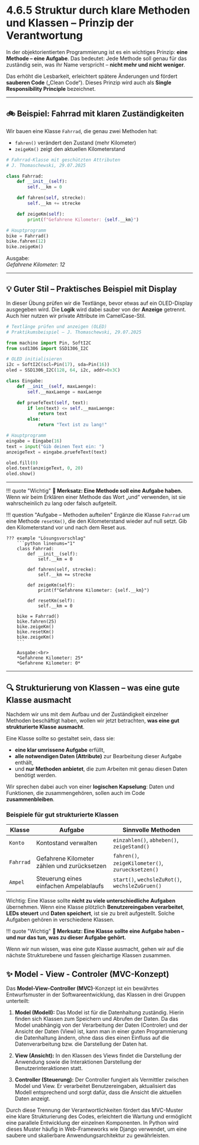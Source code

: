 # 4.6.5 Struktur durch klare Methoden und Klassen – Prinzip der Verantwortung

In der objektorientierten Programmierung ist es ein wichtiges Prinzip: **eine Methode – eine Aufgabe**. Das bedeutet: Jede Methode soll genau für das zuständig sein, was ihr Name verspricht – **nicht mehr und nicht weniger**.

Das erhöht die Lesbarkeit, erleichtert spätere Änderungen und fördert **sauberen Code** („Clean Code“). Dieses Prinzip wird auch als **Single Responsibility Principle** bezeichnet.

---

## 🚲 Beispiel: Fahrrad mit klaren Zuständigkeiten

Wir bauen eine Klasse `Fahrrad`, die genau zwei Methoden hat:

- `fahren()` verändert den Zustand (mehr Kilometer)
- `zeigeKm()` zeigt den aktuellen Kilometerstand


```python linenums="1"
# Fahrrad-Klasse mit geschützten Attributen
# J. Thomaschewski, 29.07.2025

class Fahrrad:
    def __init__(self):
        self.__km = 0

    def fahren(self, strecke):
        self.__km += strecke

    def zeigeKm(self):
        print(f"Gefahrene Kilometer: {self.__km}")

# Hauptprogramm
bike = Fahrrad()
bike.fahren(12)
bike.zeigeKm()
```

Ausgabe:<br>
*Gefahrene Kilometer: 12*

---

## 💡 Guter Stil – Praktisches Beispiel mit Display

In dieser Übung prüfen wir die Textlänge, bevor etwas auf ein OLED-Display ausgegeben wird. Die **Logik** wird dabei sauber von der **Anzeige** getrennt. Auch hier nutzen wir private Attribute im CamelCase-Stil.

```python linenums="1"
# Textlänge prüfen und anzeigen (OLED)
# Praktikumsbeispiel – J. Thomaschewski, 29.07.2025

from machine import Pin, SoftI2C
from ssd1306 import SSD1306_I2C

# OLED initialisieren
i2c = SoftI2C(scl=Pin(17), sda=Pin(16))
oled = SSD1306_I2C(128, 64, i2c, addr=0x3C)

class Eingabe:
    def __init__(self, maxLaenge):
        self.__maxLaenge = maxLaenge

    def pruefeText(self, text):
        if len(text) <= self.__maxLaenge:
            return text
        else:
            return "Text ist zu lang!"

# Hauptprogramm
eingabe = Eingabe(16)
text = input("Gib deinen Text ein: ")
anzeigeText = eingabe.pruefeText(text)

oled.fill(0)
oled.text(anzeigeText, 0, 20)
oled.show()
```

---

!!! quote "Wichtig"
    **🧠 Merksatz: Eine Methode soll eine Aufgabe haben.** Wenn wir beim Erklären einer Methode das Wort „und“ verwenden, ist sie wahrscheinlich zu lang oder falsch aufgeteilt.



!!! question "Aufgabe – Methoden aufteilen"
    Ergänze die Klasse `Fahrrad` um eine Methode `resetKm()`, die den Kilometerstand wieder auf null setzt. Gib den Kilometerstand vor und nach dem Reset aus.

    ??? example "Lösungsvorschlag"
        ```python linenums="1"
        class Fahrrad:
            def __init__(self):
                self.__km = 0

            def fahren(self, strecke):
                self.__km += strecke

            def zeigeKm(self):
                print(f"Gefahrene Kilometer: {self.__km}")

            def resetKm(self):
                self.__km = 0

        bike = Fahrrad()
        bike.fahren(25)
        bike.zeigeKm()
        bike.resetKm()
        bike.zeigeKm()
        ```

        Ausgabe:<br>
        *Gefahrene Kilometer: 25*  
        *Gefahrene Kilometer: 0*


---

## 🔍 Strukturierung von Klassen – was eine gute Klasse ausmacht

Nachdem wir uns mit dem Aufbau und der Zuständigkeit einzelner Methoden beschäftigt haben, wollen wir jetzt betrachten, **was eine gut strukturierte Klasse ausmacht**.

Eine Klasse sollte so gestaltet sein, dass sie:

- **eine klar umrissene Aufgabe** erfüllt,
- **alle notwendigen Daten (Attribute)** zur Bearbeitung dieser Aufgabe enthält,
- und **nur Methoden anbietet**, die zum Arbeiten mit genau diesen Daten benötigt werden.

Wir sprechen dabei auch von einer **logischen Kapselung**: Daten und Funktionen, die zusammengehören, sollen auch im Code **zusammenbleiben**.

### Beispiele für gut strukturierte Klassen

| Klasse       | Aufgabe                                      | Sinnvolle Methoden                                 |
|--------------|----------------------------------------------|----------------------------------------------------|
| `Konto`      | Kontostand verwalten                         | `einzahlen()`, `abheben()`, `zeigeStand()`         |
| `Fahrrad`    | Gefahrene Kilometer zählen und zurücksetzen  | `fahren()`, `zeigeKilometer()`, `zuruecksetzen()`  |
| `Ampel`      | Steuerung eines einfachen Ampelablaufs       | `start()`, `wechsleZuRot()`, `wechsleZuGruen()`    |


Wichtig: Eine Klasse sollte **nicht zu viele unterschiedliche Aufgaben** übernehmen. Wenn eine Klasse plötzlich **Benutzereingaben verarbeitet**, **LEDs steuert** und **Daten speichert**, ist sie zu breit aufgestellt. Solche Aufgaben gehören in verschiedene Klassen.

!!! quote "Wichtig"
    **🧠 Merksatz: Eine Klasse sollte eine Aufgabe haben – und nur das tun, was zu dieser Aufgabe gehört.**

Wenn wir nun wissen,  was eine gute Klasse ausmacht, gehen wir auf die nächste Strukturebene und fassen gleichartige Klassen zusammen. 

## ✨ Model - View - Controler (MVC-Konzept)

Das **Model-View-Controller (MVC)**-Konzept ist ein bewährtes Entwurfsmuster in der Softwareentwicklung, das Klassen in drei Gruppen unterteilt:

1. **Model (Modell):** Das Model ist für die Datenhaltung zuständig. Hierin finden sich Klassen zum Speichern und Abrufen der Daten. Da das Model unabhängig von der Verarbeitung der Daten (Controler) und der Ansicht der Daten (View) ist, kann man in einer guten Programmierung die Datenhaltung ändern, ohne dass dies einen Einfluss auf die Datenverarbeitung bzw. die Darstellung der Daten hat.

2. **View (Ansicht):** In den Klassen des Views findet die Darstellung der Anwendung sowie die Interaktionen Darstellung der Benutzerinteraktionen statt.

3. **Controller (Steuerung):** Der Controller fungiert als Vermittler zwischen Model und View. Er verarbeitet Benutzereingaben, aktualisiert das Modell entsprechend und sorgt dafür, dass die Ansicht die aktuellen Daten anzeigt.

Durch diese Trennung der Verantwortlichkeiten fördert das MVC-Muster eine klare Strukturierung des Codes, erleichtert die Wartung und ermöglicht eine parallele Entwicklung der einzelnen Komponenten. In Python wird dieses Muster häufig in Web-Frameworks wie Django verwendet, um eine saubere und skalierbare Anwendungsarchitektur zu gewährleisten. 

